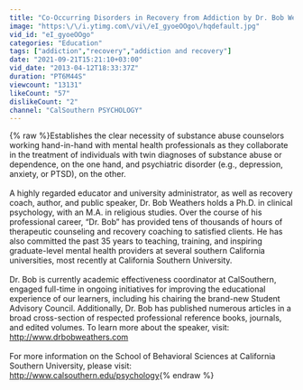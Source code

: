 ```yaml
---
title: "Co-Occurring Disorders in Recovery from Addiction by Dr. Bob Weathers"
image: "https:\/\/i.ytimg.com\/vi\/eI_gyoeOOgo\/hqdefault.jpg"
vid_id: "eI_gyoeOOgo"
categories: "Education"
tags: ["addiction","recovery","addiction and recovery"]
date: "2021-09-21T15:21:10+03:00"
vid_date: "2013-04-12T18:33:37Z"
duration: "PT6M44S"
viewcount: "13131"
likeCount: "57"
dislikeCount: "2"
channel: "CalSouthern PSYCHOLOGY"
---
```

{% raw %}Establishes the clear necessity of substance abuse counselors working hand-in-hand with mental health professionals as they collaborate in the treatment of individuals with twin diagnoses of substance abuse or dependence, on the one hand, and psychiatric disorder (e.g., depression, anxiety, or PTSD), on the other.<br /><br />A highly regarded educator and university administrator, as well as recovery coach, author, and public speaker, Dr. Bob Weathers holds a Ph.D. in clinical psychology, with an M.A. in religious studies. Over the course of his professional career, “Dr. Bob” has provided tens of thousands of hours of therapeutic counseling and recovery coaching to satisfied clients. He has also committed the past 35 years to teaching, training, and inspiring graduate-level mental health providers at several southern California universities, most recently at California Southern University. <br /><br />Dr. Bob is currently academic effectiveness coordinator at CalSouthern, engaged full-time in ongoing initiatives for improving the educational experience of our learners, including his chairing the brand-new Student Advisory Council. Additionally, Dr. Bob has published numerous articles in a broad cross-section of respected professional reference books, journals, and edited volumes. To learn more about the speaker, visit: <a rel="nofollow" target="blank" href="http://www.drbobweathers.com">http://www.drbobweathers.com</a><br /><br />For more information on the School of Behavioral Sciences at California Southern University, please visit: <a rel="nofollow" target="blank" href="http://www.calsouthern.edu/psychology">http://www.calsouthern.edu/psychology</a>{% endraw %}
